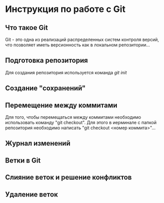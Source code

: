 # Инструкция по работе с Git

## Что такое Git

Git - это одна из реализаций распределенных систем контроля версий, что позволяет иметь версионность как в локальном репозитории...

## Подготовка репозитория

Для создания репозитория используется команда *git init*

## Создание "сохранений"

## Перемещение между коммитами

Для того, чтобы перемещаться между коммитами необходимо использовать команду "git checkout". Для этого в иерминале с папкой репозитория необходимо написать "git checkout <номер коммита>"...



## Журнал изменений

## Ветки в Git

## Слияние веток и решение конфликтов

## Удаление веток